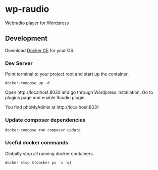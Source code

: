 # wp-raudio

Webradio player for Wordpress

## Development

Download [Docker CE](https://www.docker.com/get-docker) for your OS.

### Dev Server

Point terminal to your project root and start up the container.

```shell
docker-compose up -d
```

Open http://localhost:8030 and go through Wordpress installation.
Go to plugins page and enable Raudio plugin.

You find phpMyAdmin at http://localhost:8031

### Update composer dependencies

```shell
docker-compose run composer update
```

### Useful docker commands

Globally stop all running docker containers.

```shell
docker stop $(docker ps -a -q)
```
